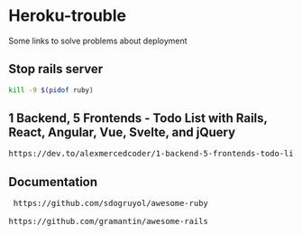 # Heroku-trouble
Some links to solve problems about deployment

## Stop rails server
```bash
kill -9 $(pidof ruby)
```
## 1 Backend, 5 Frontends - Todo List with Rails, React, Angular, Vue, Svelte, and jQuery
<pre>
https://dev.to/alexmercedcoder/1-backend-5-frontends-todo-list-with-rails-react-angular-vue-svelte-and-jquery-18kp
</pre>

## Documentation
<pre> https://github.com/sdogruyol/awesome-ruby

https://github.com/gramantin/awesome-rails
</pre>
